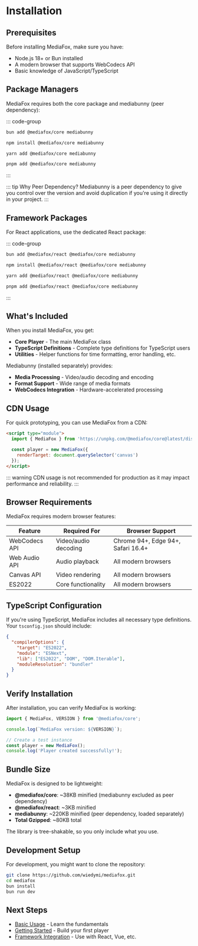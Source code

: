 # Installation

## Prerequisites

Before installing MediaFox, make sure you have:

- Node.js 18+ or Bun installed
- A modern browser that supports WebCodecs API
- Basic knowledge of JavaScript/TypeScript

## Package Managers

MediaFox requires both the core package and mediabunny (peer dependency):

::: code-group

```bash [bun]
bun add @mediafox/core mediabunny
```

```bash [npm]
npm install @mediafox/core mediabunny
```

```bash [yarn]
yarn add @mediafox/core mediabunny
```

```bash [pnpm]
pnpm add @mediafox/core mediabunny
```

:::

::: tip Why Peer Dependency?
Mediabunny is a peer dependency to give you control over the version and avoid duplication if you're using it directly in your project.
:::

## Framework Packages

For React applications, use the dedicated React package:

::: code-group

```bash [bun]
bun add @mediafox/react @mediafox/core mediabunny
```

```bash [npm]
npm install @mediafox/react @mediafox/core mediabunny
```

```bash [yarn]
yarn add @mediafox/react @mediafox/core mediabunny
```

```bash [pnpm]
pnpm add @mediafox/react @mediafox/core mediabunny
```

:::

## What's Included

When you install MediaFox, you get:

- **Core Player** - The main MediaFox class
- **TypeScript Definitions** - Complete type definitions for TypeScript users
- **Utilities** - Helper functions for time formatting, error handling, etc.

Mediabunny (installed separately) provides:
- **Media Processing** - Video/audio decoding and encoding
- **Format Support** - Wide range of media formats
- **WebCodecs Integration** - Hardware-accelerated processing

## CDN Usage

For quick prototyping, you can use MediaFox from a CDN:

```html
<script type="module">
  import { MediaFox } from 'https://unpkg.com/@mediafox/core@latest/dist/index.js';

  const player = new MediaFox({
    renderTarget: document.querySelector('canvas')
  });
</script>
```

::: warning
CDN usage is not recommended for production as it may impact performance and reliability.
:::

## Browser Requirements

MediaFox requires modern browser features:

| Feature | Required For | Browser Support |
|---------|-------------|-----------------|
| WebCodecs API | Video/audio decoding | Chrome 94+, Edge 94+, Safari 16.4+ |
| Web Audio API | Audio playback | All modern browsers |
| Canvas API | Video rendering | All modern browsers |
| ES2022 | Core functionality | All modern browsers |

## TypeScript Configuration

If you're using TypeScript, MediaFox includes all necessary type definitions. Your `tsconfig.json` should include:

```json
{
  "compilerOptions": {
    "target": "ES2022",
    "module": "ESNext",
    "lib": ["ES2022", "DOM", "DOM.Iterable"],
    "moduleResolution": "bundler"
  }
}
```

## Verify Installation

After installation, you can verify MediaFox is working:

```javascript
import { MediaFox, VERSION } from '@mediafox/core';

console.log(`MediaFox version: ${VERSION}`);

// Create a test instance
const player = new MediaFox();
console.log('Player created successfully!');
```

## Bundle Size

MediaFox is designed to be lightweight:

- **@mediafox/core**: ~38KB minified (mediabunny excluded as peer dependency)
- **@mediafox/react**: ~3KB minified
- **mediabunny**: ~220KB minified (peer dependency, loaded separately)
- **Total Gzipped**: ~80KB total

The library is tree-shakable, so you only include what you use.

## Development Setup

For development, you might want to clone the repository:

```bash
git clone https://github.com/wiedymi/mediafox.git
cd mediafox
bun install
bun run dev
```

## Next Steps

- [Basic Usage](/guide/basic-usage) - Learn the fundamentals
- [Getting Started](/guide/getting-started) - Build your first player
- [Framework Integration](/guide/react) - Use with React, Vue, etc.
